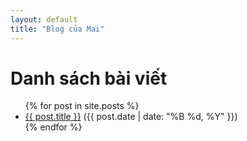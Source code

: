 ```yaml
---
layout: default
title: "Blog của Mai"
---
```


<h1>Danh sách bài viết</h1>

<ul>
  {% for post in site.posts %}
    <li>
      <a href="{{ post.url }}">{{ post.title }}</a> ({{ post.date | date: "%B %d, %Y" }})
    </li>
  {% endfor %}
</ul>
